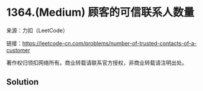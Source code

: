 # 1364.(Medium) 顾客的可信联系人数量




来源：力扣（LeetCode）

链接：https://leetcode-cn.com/problems/number-of-trusted-contacts-of-a-customer 

著作权归领扣网络所有。商业转载请联系官方授权，非商业转载请注明出处。



## Solution 



```sql



```